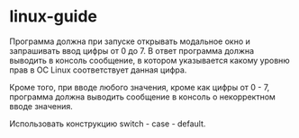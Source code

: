 # linux-guide

Программа должна при запуске открывать модальное окно и запрашивать ввод цифры от 0 до 7.
В ответ программа должна выводить в консоль сообщение, в котором указывается какому уровню прав в ОС Linux соответствует данная цифра.

Кроме того, при вводе любого значения, кроме как цифры от 0 - 7, программа должна выводить сообщение в консоль о некорректном вводе значения.

Использовать конструкцию switch - case - default.
